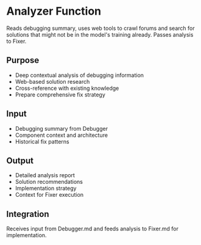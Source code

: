 # Analyzer Function

Reads debugging summary, uses web tools to crawl forums and search for solutions that might not be in the model's training already. Passes analysis to Fixer.

## Purpose
- Deep contextual analysis of debugging information
- Web-based solution research
- Cross-reference with existing knowledge
- Prepare comprehensive fix strategy

## Input
- Debugging summary from Debugger
- Component context and architecture
- Historical fix patterns

## Output
- Detailed analysis report
- Solution recommendations
- Implementation strategy
- Context for Fixer execution

## Integration
Receives input from Debugger.md and feeds analysis to Fixer.md for implementation.
